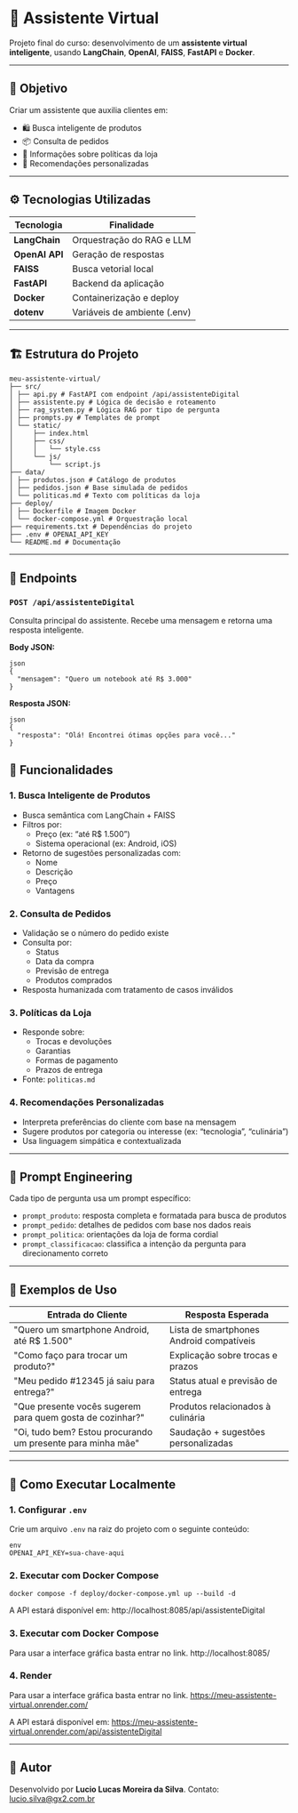 # 🤖 Assistente Virtual

Projeto final do curso: desenvolvimento de um **assistente virtual inteligente**, usando **LangChain**, **OpenAI**, **FAISS**, **FastAPI** e **Docker**.

---

## 📌 Objetivo

Criar um assistente que auxilia clientes em:

- 🛍️ Busca inteligente de produtos
- 📦 Consulta de pedidos
- 📜 Informações sobre políticas da loja
- 🎯 Recomendações personalizadas

---

## ⚙️ Tecnologias Utilizadas

| Tecnologia      | Finalidade                              |
|-----------------|------------------------------------------|
| **LangChain**   | Orquestração do RAG e LLM                |
| **OpenAI API**  | Geração de respostas                     |
| **FAISS**       | Busca vetorial local                     |
| **FastAPI**     | Backend da aplicação                     |
| **Docker**      | Containerização e deploy                 |
| **dotenv**      | Variáveis de ambiente (.env)             |

---

## 🏗️ Estrutura do Projeto

```
meu-assistente-virtual/
├── src/
│ ├── api.py # FastAPI com endpoint /api/assistenteDigital
│ ├── assistente.py # Lógica de decisão e roteamento
│ ├── rag_system.py # Lógica RAG por tipo de pergunta
│ ├── prompts.py # Templates de prompt
│ └── static/
│     ├── index.html
│     ├── css/
│     │   └── style.css
│     └── js/
│         └── script.js
├── data/
│ ├── produtos.json # Catálogo de produtos
│ ├── pedidos.json # Base simulada de pedidos
│ └── politicas.md # Texto com políticas da loja
├── deploy/
│ ├── Dockerfile # Imagem Docker
│ └── docker-compose.yml # Orquestração local
├── requirements.txt # Dependências do projeto
├── .env # OPENAI_API_KEY
└── README.md # Documentação
```

---

## 🔑 Endpoints

### `POST /api/assistenteDigital`

Consulta principal do assistente. Recebe uma mensagem e retorna uma resposta inteligente.

**Body JSON:**
```
json
{
  "mensagem": "Quero um notebook até R$ 3.000"
}
```

**Resposta JSON:**
```
json
{
  "resposta": "Olá! Encontrei ótimas opções para você..."
}
```

## 🧠 Funcionalidades

### 1. Busca Inteligente de Produtos

- Busca semântica com LangChain + FAISS
- Filtros por:
  - Preço (ex: “até R$ 1.500”)
  - Sistema operacional (ex: Android, iOS)
- Retorno de sugestões personalizadas com:
  - Nome
  - Descrição
  - Preço
  - Vantagens

### 2. Consulta de Pedidos

- Validação se o número do pedido existe
- Consulta por:
  - Status
  - Data da compra
  - Previsão de entrega
  - Produtos comprados
- Resposta humanizada com tratamento de casos inválidos

### 3. Políticas da Loja

- Responde sobre:
  - Trocas e devoluções
  - Garantias
  - Formas de pagamento
  - Prazos de entrega
- Fonte: `politicas.md`

### 4. Recomendações Personalizadas

- Interpreta preferências do cliente com base na mensagem
- Sugere produtos por categoria ou interesse (ex: “tecnologia”, “culinária”)
- Usa linguagem simpática e contextualizada

---

## 🧠 Prompt Engineering

Cada tipo de pergunta usa um prompt específico:

- `prompt_produto`: resposta completa e formatada para busca de produtos
- `prompt_pedido`: detalhes de pedidos com base nos dados reais
- `prompt_politica`: orientações da loja de forma cordial
- `prompt_classificacao`: classifica a intenção da pergunta para direcionamento correto

---

## 🧪 Exemplos de Uso

| Entrada do Cliente                                           | Resposta Esperada                                |
|--------------------------------------------------------------|--------------------------------------------------|
| "Quero um smartphone Android, até R$ 1.500"                  | Lista de smartphones Android compatíveis         |
| "Como faço para trocar um produto?"                         | Explicação sobre trocas e prazos                 |
| "Meu pedido #12345 já saiu para entrega?"                   | Status atual e previsão de entrega               |
| "Que presente vocês sugerem para quem gosta de cozinhar?"   | Produtos relacionados à culinária                |
| "Oi, tudo bem? Estou procurando um presente para minha mãe" | Saudação + sugestões personalizadas              |

---

## 🚀 Como Executar Localmente

### 1. Configurar `.env`

Crie um arquivo `.env` na raiz do projeto com o seguinte conteúdo:

```
env
OPENAI_API_KEY=sua-chave-aqui
```

### 2. Executar com Docker Compose
```
docker compose -f deploy/docker-compose.yml up --build -d
```

A API estará disponível em:
http://localhost:8085/api/assistenteDigital

### 3. Executar com Docker Compose

Para usar a interface gráfica basta entrar no link.
http://localhost:8085/

### 4. Render

Para usar a interface gráfica basta entrar no link.
https://meu-assistente-virtual.onrender.com/

A API estará disponível em:
https://meu-assistente-virtual.onrender.com/api/assistenteDigital

---

## 🙌 Autor

Desenvolvido por **Lucio Lucas Moreira da Silva**. 
Contato: [lucio.silva@gx2.com.br](mailto:lucio.silva@gx2.com.br)